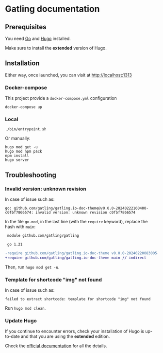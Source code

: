 # Gatling documentation

## Prerequisites

You need [Go](https://golang.org/doc/install) and [Hugo](https://gohugo.io/getting-started/installing/) installed.

Make sure to install the **extended** version of Hugo.

## Installation

Either way, once launched, you can visit at [http://localhost:1313](http://localhost:1313)

### Docker-compose

This project provide a `docker-compose.yml` configuration

```console
docker-compose up
```

### Local

```console
./bin/entrypoint.sh
```

Or manually:

```console
hugo mod get -u
hugo mod npm pack
npm install
hugo server
```

## Troubleshooting

### Invalid version: unknown revision

In case of issue such as:

```
go: github.com/gatling/gatling.io-doc-theme@v0.0.0-20240222160400-c0fbf7866574: invalid version: unknown revision c0fbf7866574
```

In the file `go.mod`, in the last line (with the `require` keyword), replace the hash with `main`:

```diff
 module github.com/gatling/gatling

 go 1.21

-require github.com/gatling/gatling.io-doc-theme v0.0.0-20240220083005-6f637476df1d // indirect
+require github.com/gatling/gatling.io-doc-theme main // indirect
```

Then, run `hugo mod get -u`.

### Template for shortcode "img" not found

In case of issue such as:

```
failed to extract shortcode: template for shortcode "img" not found
```

Run `hugo mod clean`.

### Update Hugo

If you continue to encounter errors, check your installation of Hugo is up-to-date and that you are using the
**extended** edition.

Check the [official documentation](https://gohugo.io/installation/) for all the details.
